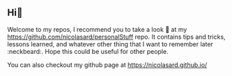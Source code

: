 ## Hi:loudspeaker:
Welcome to my repos, I recommend you to take a look :eyes: at my https://github.com/nicolasard/personalStuff repo. It contains tips and tricks, lessons learned, and whatever other thing that I want to remember later :neckbeard:. Hope this could be useful for other people.

You can also checkout my github page at https://nicolasard.github.io/
